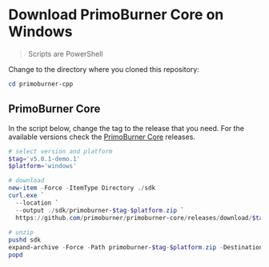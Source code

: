 # Download PrimoBurner Core on Windows

> Scripts are PowerShell

Change to the directory where you cloned this repository:

```powershell
cd primoburner-cpp
```

## PrimoBurner Core

In the script below, change the tag to the release that you need. For the available versions check the [PrimoBurner Core](https://github.com/primoburner/primoburner-core/releases) releases.   

```powershell
# select version and platform
$tag='v5.0.1-demo.1'
$platform='windows'

# download
new-item -Force -ItemType Directory ./sdk
curl.exe `
  --location `
  --output ./sdk/primoburner-$tag-$platform.zip `
  https://github.com/primoburner/primoburner-core/releases/download/$tag/primoburner-$tag-$platform.zip
  
# unzip
pushd sdk
expand-archive -Force -Path primoburner-$tag-$platform.zip -DestinationPath .
popd
```


